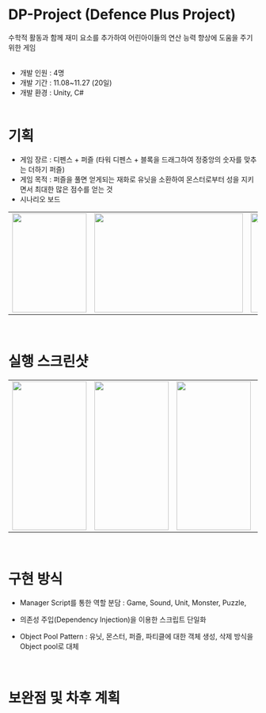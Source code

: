 # DP-Project (Defence Plus Project)
수학적 활동과 함께 재미 요소를 추가하여 어린아이들의 연산 능력 향상에 도움을 주기 위한 게임
<br/><br/>
- 개발 인원 : 4명
- 개발 기간 : 11.08~11.27 (20일)
- 개발 환경 : Unity, C#
<br/><br/>

# 기획 
- 게임 장르 : 디펜스 + 퍼즐 (타워 디펜스 + 블록을 드래그하여 정중앙의 숫자를 맞추는 더하기 퍼즐)
- 게임 목적 : 퍼즐을 풀면 얻게되는 재화로 유닛을 소환하여 몬스터로부터 성을 지키면서 최대한 많은 점수를 얻는 것
- 시나리오 보드
<table>
  <tr>
<td><img src="https://user-images.githubusercontent.com/25303946/49354298-8e5a9b80-f705-11e8-93e8-5a4ea524972c.png" width="150" height="200"/></td>
<td><img src="https://user-images.githubusercontent.com/25303946/49354299-8e5a9b80-f705-11e8-853b-5e73cec2987a.png" width="300" height="200"/></td>
<td><img src="https://user-images.githubusercontent.com/25303946/49354301-8e5a9b80-f705-11e8-9c5a-f9a4cae68215.png" width="300" height="200"/></td>
<td><img src="https://user-images.githubusercontent.com/25303946/49354302-8e5a9b80-f705-11e8-9327-ed747c37e0d1.png" width="200" height="200"/></td>
<td><img src="https://user-images.githubusercontent.com/25303946/49354303-8ef33200-f705-11e8-8937-d13055a66b60.png" width="150" height="200"/></td>
  </tr>
</table>
<br/>

# 실행 스크린샷
<table>
  <tr>
<td><img src="https://user-images.githubusercontent.com/25303946/49354491-80594a80-f706-11e8-83f4-9c04e0b64bf9.png" width="150" height="300"/></td>
<td><img src="https://user-images.githubusercontent.com/25303946/49354501-89e2b280-f706-11e8-8047-69c6db5ccdb6.png" width="150" height="300"/></td>
<td><img src="https://user-images.githubusercontent.com/25303946/49354502-8bac7600-f706-11e8-9109-8542eda6ea8e.png" width="150" height="300"/></td>
<td><img src="https://user-images.githubusercontent.com/25303946/49354503-8fd89380-f706-11e8-9b95-0793c7491f5c.png" width="150" height="300"/></td>
<td><img src="https://user-images.githubusercontent.com/25303946/49354505-91a25700-f706-11e8-82c2-86485f8e200f.png" width="150" height="300"/></td>
  </tr>
</table>
<br/>

# 구현 방식
- Manager Script를 통한 역할 분담 : Game, Sound, Unit, Monster, Puzzle, 
- 의존성 주입(Dependency Injection)을 이용한 스크립트 단일화

- Object Pool Pattern : 유닛, 몬스터, 퍼즐, 파티클에 대한 객체 생성, 삭제 방식을 Object pool로 대체
<br/><br/><br/>

# 보완점 및 차후 계획
